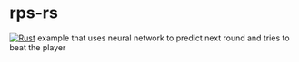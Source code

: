 # rps-rs
[![Rust](https://github.com/pro465/rps-rs/actions/workflows/rust.yml/badge.svg)](https://github.com/pro465/rps-rs/actions/workflows/rust.yml)
example that uses neural network to predict next round and tries to beat the player
